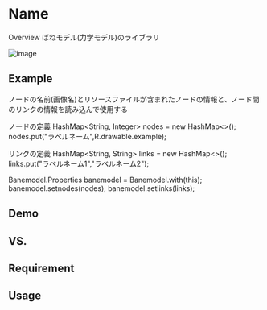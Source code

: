 Name
====

Overview
ばねモデル(力学モデル)のライブラリ

![image](https://raw.githubusercontent.com/kai0masanari/Forcelayout/master/art/image.gif)

## Example
ノードの名前(画像名)とリソースファイルが含まれたノードの情報と、ノード間のリンクの情報を読み込んで使用する

ノードの定義
HashMap<String, Integer> nodes = new HashMap<>();
nodes.put("ラベルネーム",R.drawable.example);

リンクの定義
HashMap<String, String> links = new HashMap<>();
links.put("ラベルネーム1","ラベルネーム2");

Banemodel.Properties banemodel = Banemodel.with(this);
banemodel.setnodes(nodes);
banemodel.setlinks(links);


## Demo


## VS. 

## Requirement

## Usage